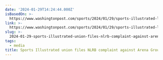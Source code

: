 ```yaml
---
date: '2024-01-29T14:24:44.000Z'
isBasedOn: >-
  https://www.washingtonpost.com/sports/2024/01/29/sports-illustrated-layoffs-nlrb-complaint/
link: >-
  https://www.washingtonpost.com/sports/2024/01/29/sports-illustrated-layoffs-nlrb-complaint/
slug: >-
  2024-01-29-sports-illustrated-union-files-nlrb-complaint-against-arena-group-the-was
tags:
  - media
title: Sports Illustrated union files NLRB complaint against Arena Group - The Was
---
```


